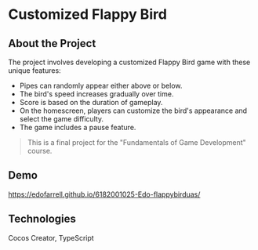 # Customized Flappy Bird

## About the Project
The project involves developing a customized Flappy Bird game with these unique features:
- Pipes can randomly appear either above or below.
- The bird's speed increases gradually over time.
- Score is based on the duration of gameplay.
- On the homescreen, players can customize the bird's appearance and select the game difficulty.
- The game includes a pause feature.

> This is a final project for the "Fundamentals of Game Development" course.

## Demo
https://edofarrell.github.io/6182001025-Edo-flappybirduas/

## Technologies
Cocos Creator, TypeScript
